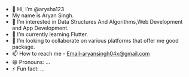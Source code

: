 - 👋 Hi, I’m @arysha123
- My name is Aryan Singh.
- 👀 I’m interested in Data Structures And Algorithms,Web Development and App Development.
- 🌱 I’m currently learning Flutter. 
- 💞️ I’m looking to collaborate on various platforms that offer me good package. 
- 📫 How to reach me - Email-aryansingh04x@gmail.com
- 😄 Pronouns: ...
- ⚡ Fun fact: ...

<!---
arysha123/arysha123 is a ✨ special ✨ repository because its `README.md` (this file) appears on your GitHub profile.
You can click the Preview link to take a look at your changes.
--->
